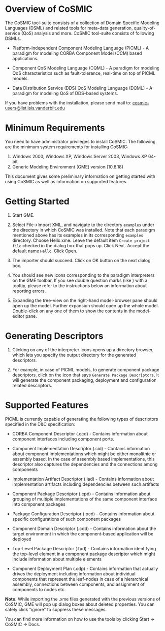 Overview of CoSMIC
============================
The CoSMIC tool-suite consists of a collection of Domain Specific
Modeling Languages (DSML) and related tools for meta-data generation,
quality-of-service (QoS) analysis and more. CoSMIC tool-suite consists
of following DSMLs.

* Platform-Independent Component Modeling Language (PICML) - A paradigm 
  for modeling CORBA Component Model (CCM) based applications.

* Component QoS Modeling Language (CQML) - A paradigm for modeling QoS 
  characteristics such as fault-tolerance, real-time on top of PICML models.

* Data Distribution Service (DDS) QoS Modeling Language (DQML) - A paradigm 
  for modeling QoS of DDS-based systems.

If you have problems with the installation, please send mail to:
cosmic-users@list.isis.vanderbilt.edu

Minimum Requirements
============================
You need to have administrator privileges to install CoSMIC. The following
are the minimum system requirements for installing CoSMIC:
1.  Windows 2000, Windows XP, Windows Server 2003, Windows XP 64-bit
2.  Generic Modeling Environment (GME) version (10.8.18)

This document gives some preliminary information on getting started with
using CoSMIC as well as information on supported features.

Getting Started
============================
1.  Start GME.

2.  Select File->Import XML, and navigate to the directory `examples` under
    the directory in which CoSMIC was installed. Note that each paradigm
    mentioned above has its examples in its corresponding `examples`
    directory. Choose Hello.xme. Leave the default item `Create
    project file` checked in the dialog box that pops up. Click Next. Accept
    the default name `Hello`. Click Open.

3.  The importer should succeed. Click on OK button on the next dialog box.

4.  You should see new icons corresponding to the paradigm interpreters on
    the GME toolbar. If you see double question marks (like ) with a tooltip,
    please refer to the instructions below on information about reporting
    errors.

5.  Expanding the tree-view on the right-hand model-browser pane should open
    up the model. Further expansion should open up the whole model.
    Double-click on any one of them to show the contents in the model-editor
    pane.

Generating Descriptors
============================
1.  Clicking on any of the interpreter icons opens up a directory browser,
    which lets you specify the output directory for the generated descriptors.

2.  For example, in case of PICML models, to generate component package
    descriptors, click on the icon that says `Generate Package Descriptors`.
    It will generate the component packaging, deployment and configuration
    related descriptors.

Supported Features
============================
PICML is currently capable of generating the following types of descriptors
specified in the D&C specification:

* CORBA Component Descriptor (.ccd) - Contains information about component 
  interfaces including component ports.

* Component Implementation Descriptor (.cid) - Contains information
  about component implementations which might be either monolithic or
  assembly based. In the case of assembly based implementations, this
  descriptor also captures the dependencies and the connections among
  components

* Implementation Artifact Descriptor (.iad) - Contains information
  about implementation artifacts including dependencies between such
  artifacts

* Component Package Descriptor (.cpd) - Contains information about
  grouping of multiple implementations of the same component interface
  into component packages

* Package Configuration Descriptor (.pcd) - Contains information about
  specific configurations of such component packages

* Component Domain Descriptor (.cdd) - Contains information about the
  target environment in which the component-based application will be
  deployed

* Top-Level Package Descriptor (.tpd) - Contains information identifying
  the top-level element in a component package descriptor which might
  include information about multiple elements

* Component Deployment Plan (.cdp) - Contains information that actually
  drives the deployment including information about individual
  components that represent the leaf-nodes in case of a hierarchical
  assembly, connections between components, and assignment of
  components to nodes etc.

**Note.** While importing the .xme files generated with the previous versions 
of CoSMIC, GME will pop up dialog boxes about deleted properties. You can 
safely click "ignore" to suppress these messages.

You can find more information on how to use the tools by clicking
Start -> CoSMIC -> Docs.
